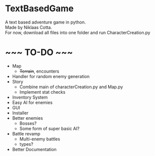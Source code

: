 # TextBasedGame
A text based adventure game in python.<br/>
Made by Niklaas Cotta.<br/>
For now, download all files into one folder and run CharacterCreation.py<br/>

# ~~~ TO-DO ~~~
- Map
  - ~~Terrain~~, encounters
- Handler for random enemy generation
- Story
  - Combine main of characterCreation.py and Map.py
  - Implement stat checks
- Inventory System
- Easy AI for enemies
- GUI
- Installer
- Better enemies
  - Bosses?
  - Some form of super basic AI?
- Battle revamp
  - Multi-enemy battles
  - types?
- Better Documentation
